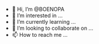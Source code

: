 - 👋 Hi, I’m @BOENOPA
- 👀 I’m interested in ...
- 🌱 I’m currently learning ...
- 💞️ I’m looking to collaborate on ...
- 📫 How to reach me ...

<!---
BOENOPA/BOENOPA is a ✨ special ✨ repository because its `README.md` (this file) appears on your GitHub profile.
You can click the Preview link to take a look at your changes.
--->
